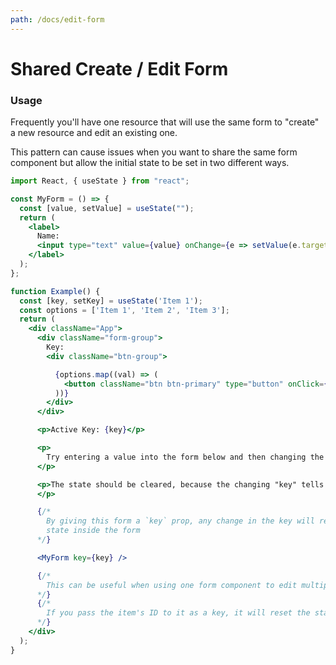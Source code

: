 ```yaml
---
path: /docs/edit-form
---
```


# Shared Create / Edit Form

### Usage
Frequently you'll have one resource that will use the same form to "create" a new resource and edit an existing one.

This pattern can cause issues when you want to share the same form component but allow the initial state to be set in two different ways.

```jsx
import React, { useState } from "react";

const MyForm = () => {
  const [value, setValue] = useState("");
  return (
    <label>
      Name:
      <input type="text" value={value} onChange={e => setValue(e.target.value)} />
    </label>
  );
};

function Example() {
  const [key, setKey] = useState('Item 1');
  const options = ['Item 1', 'Item 2', 'Item 3'];
  return (
    <div className="App">
      <div className="form-group">
        Key:
        <div className="btn-group">

          {options.map((val) => (
            <button className="btn btn-primary" type="button" onClick={() => setKey(val)}>{val}</button>
          ))}
        </div>
      </div>

      <p>Active Key: {key}</p>

      <p>
        Try entering a value into the form below and then changing the key above
      </p>

      <p>The state should be cleared, because the changing "key" tells React that the state should not be persisted
      </p>

      {/*
        By giving this form a `key` prop, any change in the key will reset the
        state inside the form
      */}

      <MyForm key={key} />

      {/*
        This can be useful when using one form component to edit multiple items in a list.
      */}
      {/*
        If you pass the item's ID to it as a key, it will reset the state if the item you're editing changes.
      */}
    </div>
  );
}
```